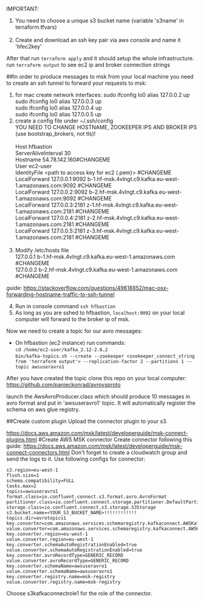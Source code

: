 IMPORTANT: <br/>
1. You need to choose a unique s3 bucket name (variable 's3name' in terraform.tfvars) <br/> <br/>
2. Create and download an ssh key pair via aws console and name it 'hfec2key'

After that run ```terraform apply``` and it should setup the whole infrastructure. 
run ```terraform output``` to see ec2 ip and broker connection strings

##In order to produce messages to msk from your local machine you need to create an ssh tunnel to forward your requests to
msk:

1. for mac create network interfaces:
   sudo ifconfig lo0 alias 127.0.0.2 up <br />
   sudo ifconfig lo0 alias 127.0.0.3 up <br />
   sudo ifconfig lo0 alias 127.0.0.4 up <br />
   sudo ifconfig lo0 alias 127.0.0.5 up <br />
2. create a config file under ~/.ssh/config <br/>
   YOU NEED TO CHANGE HOSTNAME, ZOOKEEPER IPS AND BROKER IPS (use bootstrap_brokers, not tls)! <br/> <br/>
   Host hfbastion <br />
   ServerAliveInterval 30<br />
   Hostname 54.78.142.160#CHANGEME<br />
   User ec2-user<br />
   IdentityFile <path to access key for ec2 (.pem)> #CHANGEME<br />
   LocalForward 127.0.0.1:9092 b-1.hf-msk.4vlngt.c9.kafka.eu-west-1.amazonaws.com:9092 #CHANGEME<br />
   LocalForward 127.0.0.2:9092 b-2.hf-msk.4vlngt.c9.kafka.eu-west-1.amazonaws.com:9092 #CHANGEME<br />
   LocalForward 127.0.0.3:2181 z-1.hf-msk.4vlngt.c9.kafka.eu-west-1.amazonaws.com:2181 #CHANGEME<br />
   LocalForward 127.0.0.4:2181 z-2.hf-msk.4vlngt.c9.kafka.eu-west-1.amazonaws.com:2181 #CHANGEME<br />
   LocalForward 127.0.0.5:2181 z-3.hf-msk.4vlngt.c9.kafka.eu-west-1.amazonaws.com:2181 #CHANGEME<br /> <br />
3. Modify /etc/hosts file <br />
   127.0.0.1 b-1.hf-msk.4vlngt.c9.kafka.eu-west-1.amazonaws.com #CHANGEME <br />
   127.0.0.2 b-2.hf-msk.4vlngt.c9.kafka.eu-west-1.amazonaws.com #CHANGEME<br />

 guide: https://stackoverflow.com/questions/49618852/mac-osx-forwarding-hostname-traffic-to-ssh-tunnel

4. Run in console command ```ssh hfbastion```
5. As long as you are sshed to hfbastion, ```localhost:9092``` on your local computer will forward to the broker ip of msk.

Now we need to create a topic for our avro messages:
- On hfbastion (ec2 instance) run commands: <br/>
``` cd /home/ec2-user/kafka_2.12-2.6.2 ``` <br/>
```bin/kafka-topics.sh --create --zookeeper <zookeeper_connect_string from 'terraform output'> --replication-factor 2 --partitions 1 --topic awsuseravro1```

After you have created the topic clone this repo on your local computer:
https://github.com/panieckonrad/avrovsproto <br/>

launch the AwsAvroProducer.class which should produce 10 messages in avro format and put in 'awsuseravro1' topic. It will automatically register the schema on aws glue registry.


##Create custom plugin
Upload the connector plugin to your s3.

https://docs.aws.amazon.com/msk/latest/developerguide/msk-connect-plugins.html
#Create AWS MSK connector
Create connector following this guide: https://docs.aws.amazon.com/msk/latest/developerguide/msk-connect-connectors.html
Don't forget to create a cloudwatch group and send the logs to it.
Use following configs for connector: <br/>
```connector.class=io.confluent.connect.s3.S3SinkConnector
s3.region=eu-west-1
flush.size=1
schema.compatibility=FULL
tasks.max=2
topics=awsuseravro1
format.class=io.confluent.connect.s3.format.avro.AvroFormat
partitioner.class=io.confluent.connect.storage.partitioner.DefaultPartitioner
storage.class=io.confluent.connect.s3.storage.S3Storage
s3.bucket.name=<YOUR_S3_BUCKET_NAME>!!!!!!!!!!!!
topics.dir=avrotopics1
key.converter=com.amazonaws.services.schemaregistry.kafkaconnect.AWSKafkaAvroConverter
value.converter=com.amazonaws.services.schemaregistry.kafkaconnect.AWSKafkaAvroConverter
key.converter.region=eu-west-1
value.converter.region=eu-west-1
key.converter.schemaAutoRegistrationEnabled=true
value.converter.schemaAutoRegistrationEnabled=true
key.converter.avroRecordType=GENERIC_RECORD
value.converter.avroRecordType=GENERIC_RECORD
key.converter.schemaName=awsuseravro1
value.converter.schemaName=awsuseravro1
key.converter.registry.name=msk-registry
value.converter.registry.name=msk-registry
```
Choose s3kafkaconnectrole1 for the role of the connector.